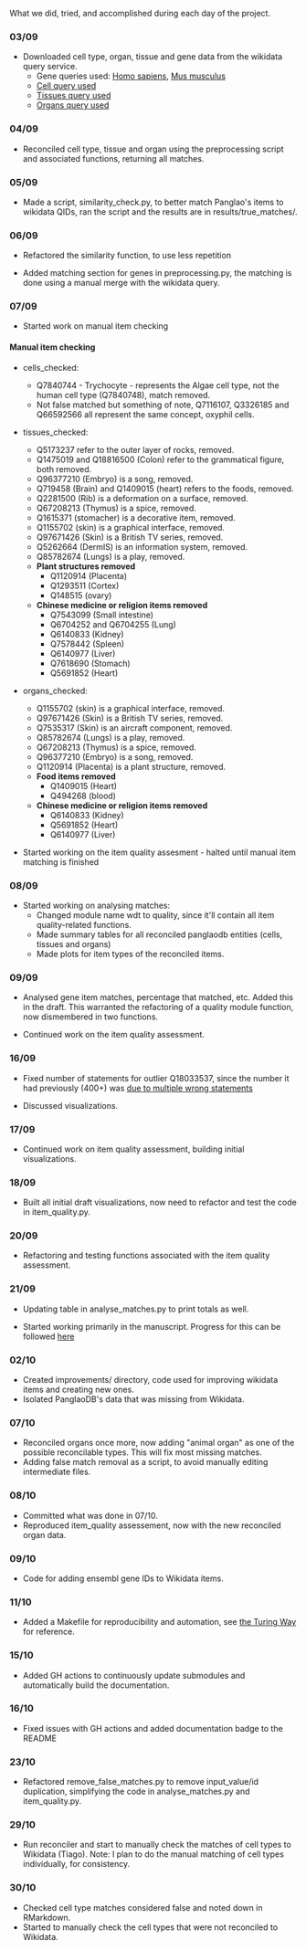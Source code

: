 
What we did, tried, and accomplished during each day of the project.

### 03/09

* Downloaded cell type, organ, tissue and gene data from the wikidata query service.
    * Gene queries used: [Homo sapiens](https://w.wiki/bWc), [Mus musculus](https://w.wiki/bWe)
    * [Cell query used](https://w.wiki/b2v)
    * [Tissues query used](https://w.wiki/bMn)
    * [Organs query used](https://w.wiki/bMp)

### 04/09

* Reconciled cell type, tissue and organ using the preprocessing script and associated functions,
    returning all matches.

### 05/09

* Made a script, similarity_check.py, to better match Panglao's items to wikidata QIDs, ran the script and
    the results are in results/true_matches/.

### 06/09

* Refactored the similarity function, to use less repetition

* Added matching section for genes in preprocessing.py, the matching is done using a manual merge
    with the wikidata query.

### 07/09

* Started work on manual item checking

#### Manual item checking

* cells_checked:

    * Q7840744 - Trychocyte - represents the Algae cell type, not the human cell type (Q7840748), match removed.
    * Not false matched but something of note, Q7116107, Q3326185 and Q66592566 all represent the same concept,
        oxyphil cells.

* tissues_checked:

    * Q5173237 refer to the outer layer of rocks, removed.
    * Q1475019 and Q18816500 (Colon) refer to the grammatical figure, both removed.
    * Q96377210 (Embryo) is a song, removed.
    * Q719458 (Brain) and Q1409015 (heart) refers to the foods, removed.
    * Q2281500 (Rib) is a deformation on a surface, removed.
    * Q67208213 (Thymus) is a spice, removed.
    * Q1615371 (stomacher) is a decorative item, removed.
    * Q1155702 (skin) is a graphical interface, removed.
    * Q97671426 (Skin) is a British TV series, removed.
    * Q5262664 (DermIS) is an information system, removed.
    * Q85782674 (Lungs) is a play, removed.
    * **Plant structures removed**
        * Q1120914 (Placenta)
        * Q1293511 (Cortex)
        * Q148515 (ovary)
    * **Chinese medicine or religion items removed**
        * Q7543099 (Small intestine)
        * Q6704252 and Q6704255 (Lung)
        * Q6140833 (Kidney) 
        * Q7578442 (Spleen)
        * Q6140977 (Liver)
        * Q7618690 (Stomach)
        * Q5691852 (Heart)

* organs_checked:

    * Q1155702 (skin) is a graphical interface, removed.
    * Q97671426 (Skin) is a British TV series, removed.
    * Q7535317 (Skin)  is an aircraft component, removed.
    * Q85782674 (Lungs) is a play, removed.
    * Q67208213 (Thymus) is a spice, removed.
    * Q96377210 (Embryo) is a song, removed.
    * Q1120914 (Placenta) is a plant structure, removed.
    * **Food items removed**
        * Q1409015 (Heart)
        * Q494268 (blood)
    * **Chinese medicine or religion items removed**
        * Q6140833 (Kidney) 
        * Q5691852 (Heart)
        * Q6140977 (Liver)

* Started working on the item quality assesment - halted until manual item matching is finished

### 08/09

* Started working on analysing matches:
    * Changed module name wdt to quality, since it'll contain all item quality-related functions.
    * Made summary tables for all reconciled panglaodb entities (cells, tissues and organs)
    * Made plots for item types of the reconciled items.

### 09/09

* Analysed gene item matches, percentage that matched, etc. Added this in the draft. This warranted the refactoring of a quality module function,
    now dismembered in two functions.

* Continued work on the item quality assessment.

### 16/09

* Fixed number of statements for outlier Q18033537, since the number it had previously (400+) was 
    [due to multiple wrong statements](https://www.wikidata.org/w/index.php?title=Q18033537&diff=1277410676&oldid=1245096003)

* Discussed visualizations.

### 17/09

* Continued work on item quality assessment, building initial visualizations.

### 18/09

* Built all initial draft visualizations, now need to refactor and test the code in item_quality.py.

### 20/09

* Refactoring and testing functions associated with the item quality assessment.

### 21/09

* Updating table in analyse_matches.py to print totals as well.

* Started working primarily in the manuscript. Progress for this can be followed [here](https://github.com/jvfe/paper_wdt_panglao)

### 02/10

* Created improvements/ directory, code used for improving wikidata items and creating new ones.
* Isolated PanglaoDB's data that was missing from Wikidata.

### 07/10

* Reconciled organs once more, now adding "animal organ" as one of the possible reconcilable types. This will fix most missing matches.
* Adding false match removal as a script, to avoid manually editing intermediate files.

### 08/10

* Committed what was done in 07/10. 
* Reproduced item_quality assessement, now with the new reconciled organ data.

### 09/10

* Code for adding ensembl gene IDs to Wikidata items.

### 11/10

* Added a Makefile for reproducibility and automation, see
    [the Turing Way](https://the-turing-way.netlify.app/reproducible-research/make.html) for reference.

### 15/10

* Added GH actions to continuously update submodules and automatically build the documentation.

### 16/10

* Fixed issues with GH actions and added documentation badge to the README

### 23/10

* Refactored remove_false_matches.py to remove input_value/id duplication, 
    simplifying the code in analyse_matches.py and item_quality.py.

### 29/10

* Run reconciler and start to manually check the matches of cell types to Wikidata (Tiago). Note: I plan to do the manual matching of cell types individually, for consistency.  


### 30/10

* Checked cell type matches considered false and noted down in RMarkdown.
* Started to manually check the cell types that were not reconciled to Wikidata.